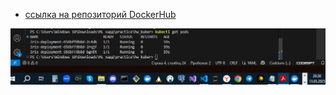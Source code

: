 - [ссылка на репозиторий DockerHub](https://hub.docker.com/repository/docker/alexeyk12/iris_prediction/tags/latest/sha256-9fda0bb2e7bd4342b8417a18af553c6183b4ebe4f01683fe5f5eb2df07244782)

![Image](running_pods.png)
